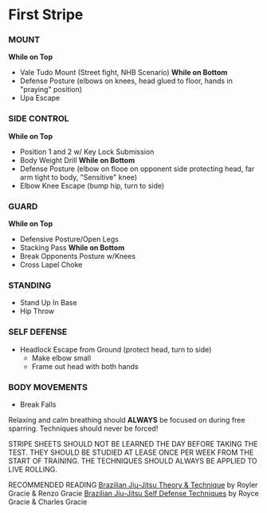# First Stripe
### MOUNT
__While on Top__
 - Vale Tudo Mount (Street fight, NHB Scenario)
__While on Bottom__
 - Defense Posture (elbows on knees, head glued to floor, hands in "praying" position)
 - Upa Escape

### SIDE CONTROL 
__While on Top__
 - Position 1 and 2 w/ Key Lock Submission
 - Body Weight Drill 
__While on Bottom__
 - Defense Posture (elbow on flooe on opponent side protecting head, far arm tight to body, "Sensitive" knee)
 - Elbow Knee Escape (bump hip, turn to side)

### GUARD
__While on Top__
 - Defensive Posture/Open Legs
 - Stacking Pass
__While on Bottom__
 - Break Opponents Posture w/Knees
 - Cross Lapel Choke

### STANDING
 - Stand Up In Base
 - Hip Throw

### SELF DEFENSE
 - Headlock Escape from Ground (protect head, turn to side)
     + Make elbow small
     + Frame out head with both hands

### BODY MOVEMENTS
 - Break Falls
 
Relaxing and calm breathing should __ALWAYS__ be focused on during free sparring.  Techniques should never be forced!

STRIPE SHEETS SHOULD NOT BE LEARNED THE DAY BEFORE TAKING THE TEST. THEY SHOULD BE STUDIED AT LEASE ONCE PER WEEK FROM THE START OF TRAINING. 
THE TECHNIQUES SHOULD ALWAYS BE APPLIED TO LIVE ROLLING.

RECOMMENDED READING
[Brazilian Jiu-Jitsu Theory & Technique](http://amzn.to/23JpceX) by Royler Gracie & Renzo Gracie
[Brazilian Jiu-Jitsu Self Defense Techniques](http://amzn.to/1ULsgRF) by Royce Gracie & Charles Gracie